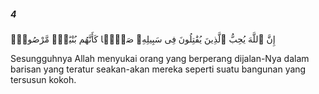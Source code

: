 ##### 4

<span class="ayah">إِنَّ ٱللَّهَ يُحِبُّ ٱلَّذِينَ يُقَٰتِلُونَ فِى سَبِيلِهِۦ صَفًّۭا كَأَنَّهُم بُنْيَٰنٌۭ مَّرْصُوصٌۭ</span>

<span class="ayah_translation">Sesungguhnya Allah menyukai orang yang berperang dijalan-Nya dalam barisan yang teratur seakan-akan mereka seperti suatu bangunan yang tersusun kokoh.</span>
